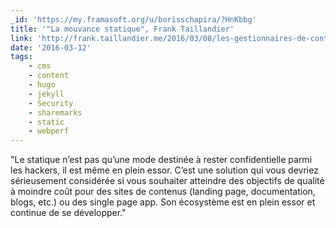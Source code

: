 ```yaml
---
_id: 'https://my.framasoft.org/u/borisschapira/?HnKbbg'
title: '"La mouvance statique", Frank Taillandier'
link: 'http://frank.taillandier.me/2016/03/08/les-gestionnaires-de-contenu-statique/'
date: '2016-03-12'
tags:
    - cms
    - content
    - hugo
    - jekyll
    - Security
    - sharemarks
    - static
    - webperf
---
```


<div class="markdown"><p>&quot;Le statique n’est pas qu’une mode destinée à rester confidentielle parmi les hackers, il est même en plein essor. C’est une solution qui vous devriez sérieusement considérée si vous souhaiter atteindre des objectifs de qualité à moindre coût pour des sites de contenus (landing page, documentation, blogs, etc.) ou des single page app. Son écosystème est en plein essor et continue de se développer.&quot;
</p></div>
